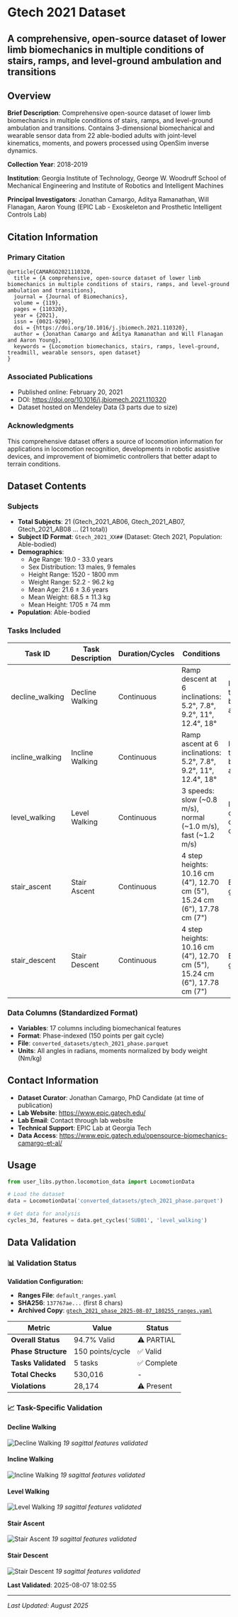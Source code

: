 # Gtech 2021 Dataset

## **A comprehensive, open-source dataset of lower limb biomechanics in multiple conditions of stairs, ramps, and level-ground ambulation and transitions**

## Overview

**Brief Description**: Comprehensive open-source dataset of lower limb biomechanics in multiple conditions of stairs, ramps, and level-ground ambulation and transitions. Contains 3-dimensional biomechanical and wearable sensor data from 22 able-bodied adults with joint-level kinematics, moments, and powers processed using OpenSim inverse dynamics.

**Collection Year**: 2018-2019

**Institution**: Georgia Institute of Technology, George W. Woodruff School of Mechanical Engineering and Institute of Robotics and Intelligent Machines

**Principal Investigators**: Jonathan Camargo, Aditya Ramanathan, Will Flanagan, Aaron Young (EPIC Lab - Exoskeleton and Prosthetic Intelligent Controls Lab)

## Citation Information

### Primary Citation
```
@article{CAMARGO2021110320,
  title = {A comprehensive, open-source dataset of lower limb biomechanics in multiple conditions of stairs, ramps, and level-ground ambulation and transitions},
  journal = {Journal of Biomechanics},
  volume = {119},
  pages = {110320},
  year = {2021},
  issn = {0021-9290},
  doi = {https://doi.org/10.1016/j.jbiomech.2021.110320},
  author = {Jonathan Camargo and Aditya Ramanathan and Will Flanagan and Aaron Young},
  keywords = {Locomotion biomechanics, stairs, ramps, level-ground, treadmill, wearable sensors, open dataset}
}
```

### Associated Publications
- Published online: February 20, 2021
- DOI: https://doi.org/10.1016/j.jbiomech.2021.110320
- Dataset hosted on Mendeley Data (3 parts due to size)

### Acknowledgments
This comprehensive dataset offers a source of locomotion information for applications in locomotion recognition, developments in robotic assistive devices, and improvement of biomimetic controllers that better adapt to terrain conditions.

## Dataset Contents

### Subjects
- **Total Subjects**: 21 (Gtech_2021_AB06, Gtech_2021_AB07, Gtech_2021_AB08 ... (21 total))
- **Subject ID Format**: `Gtech_2021_XX##` (Dataset: Gtech 2021, Population: Able-bodied)
- **Demographics**:
  - Age Range: 19.0 - 33.0 years
  - Sex Distribution: 13 males, 9 females
  - Height Range: 1520 - 1800 mm
  - Weight Range: 52.2 - 96.2 kg
  - Mean Age: 21.6 ± 3.6 years
  - Mean Weight: 68.5 ± 11.3 kg
  - Mean Height: 1705 ± 74 mm
- **Population**: Able-bodied

### Tasks Included
| Task ID | Task Description | Duration/Cycles | Conditions | Notes |
|---------|------------------|-----------------|------------|-------|
| decline_walking | Decline Walking | Continuous | Ramp descent at 6 inclinations: 5.2°, 7.8°, 9.2°, 11°, 12.4°, 18° | Includes transitions between level and ramp |
| incline_walking | Incline Walking | Continuous | Ramp ascent at 6 inclinations: 5.2°, 7.8°, 9.2°, 11°, 12.4°, 18° | Includes transitions between level and ramp |
| level_walking | Level Walking | Continuous | 3 speeds: slow (~0.8 m/s), normal (~1.0 m/s), fast (~1.2 m/s) | Includes both clockwise and counterclockwise circuits |
| stair_ascent | Stair Ascent | Continuous | 4 step heights: 10.16 cm (4"), 12.70 cm (5"), 15.24 cm (6"), 17.78 cm (7") | Based on ADA guidelines |
| stair_descent | Stair Descent | Continuous | 4 step heights: 10.16 cm (4"), 12.70 cm (5"), 15.24 cm (6"), 17.78 cm (7") | Based on ADA guidelines |

### Data Columns (Standardized Format)
- **Variables**: 17 columns including biomechanical features
- **Format**: Phase-indexed (150 points per gait cycle)
- **File**: `converted_datasets/gtech_2021_phase.parquet`
- **Units**: All angles in radians, moments normalized by body weight (Nm/kg)

## Contact Information
- **Dataset Curator**: Jonathan Camargo, PhD Candidate (at time of publication)
- **Lab Website**: https://www.epic.gatech.edu/
- **Lab Email**: Contact through lab website
- **Technical Support**: EPIC Lab at Georgia Tech
- **Data Access**: https://www.epic.gatech.edu/opensource-biomechanics-camargo-et-al/

## Usage

```python
from user_libs.python.locomotion_data import LocomotionData

# Load the dataset
data = LocomotionData('converted_datasets/gtech_2021_phase.parquet')

# Get data for analysis
cycles_3d, features = data.get_cycles('SUB01', 'level_walking')
```

## Data Validation

<div class="validation-summary" markdown>

### 📊 Validation Status

**Validation Configuration:**
- **Ranges File**: `default_ranges.yaml`
- **SHA256**: `137767ae...` (first 8 chars)
- **Archived Copy**: [`gtech_2021_phase_2025-08-07_180255_ranges.yaml`](validation_archives/gtech_2021_phase_2025-08-07_180255_ranges.yaml)

| Metric | Value | Status |
|--------|-------|--------|
| **Overall Status** | 94.7% Valid | ⚠️ PARTIAL |
| **Phase Structure** | 150 points/cycle | ✅ Valid |
| **Tasks Validated** | 5 tasks | ✅ Complete |
| **Total Checks** | 530,016 | - |
| **Violations** | 28,174 | ⚠️ Present |

### 📈 Task-Specific Validation

#### Decline Walking
![Decline Walking](validation_plots/gtech_2021_phase_decline_walking_all_features_validation.png)
*19 sagittal features validated*

#### Incline Walking
![Incline Walking](validation_plots/gtech_2021_phase_incline_walking_all_features_validation.png)
*19 sagittal features validated*

#### Level Walking
![Level Walking](validation_plots/gtech_2021_phase_level_walking_all_features_validation.png)
*19 sagittal features validated*

#### Stair Ascent
![Stair Ascent](validation_plots/gtech_2021_phase_stair_ascent_all_features_validation.png)
*19 sagittal features validated*

#### Stair Descent
![Stair Descent](validation_plots/gtech_2021_phase_stair_descent_all_features_validation.png)
*19 sagittal features validated*

</div>

**Last Validated**: 2025-08-07 18:02:55

---
*Last Updated: August 2025*